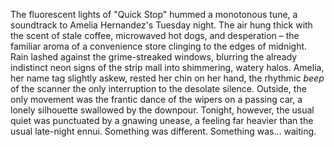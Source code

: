 The fluorescent lights of "Quick Stop" hummed a monotonous tune, a soundtrack to Amelia Hernandez's Tuesday night.  The air hung thick with the scent of stale coffee, microwaved hot dogs, and desperation – the familiar aroma of a convenience store clinging to the edges of midnight.  Rain lashed against the grime-streaked windows, blurring the already indistinct neon signs of the strip mall into shimmering, watery halos. Amelia, her name tag slightly askew, rested her chin on her hand, the rhythmic *beep* of the scanner the only interruption to the desolate silence.  Outside, the only movement was the frantic dance of the wipers on a passing car, a lonely silhouette swallowed by the downpour.  Tonight, however, the usual quiet was punctuated by a gnawing unease, a feeling far heavier than the usual late-night ennui. Something was different.  Something was… waiting.
